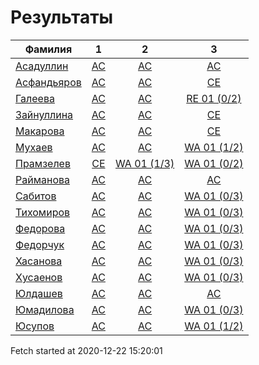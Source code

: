 # Результаты
Фамилия | 1| 2| 3
---|:---:|:---:|:---:
[Асадуллин](Асадуллин/README.md)  | [AC](Асадуллин/1.md) | [AC](Асадуллин/2.md) | [AC](Асадуллин/3.md)
[Асфандьяров](Асфандьяров/README.md)  | [AC](Асфандьяров/1.md) | [AC](Асфандьяров/2.md) | [CE](Асфандьяров/3.md)
[Галеева](Галеева/README.md)  | [AC](Галеева/1.md) | [AC](Галеева/2.md) | [RE 01 (0/2)](Галеева/3.md)
[Зайнуллина](Зайнуллина/README.md)  | [AC](Зайнуллина/1.md) | [AC](Зайнуллина/2.md) | [CE](Зайнуллина/3.md)
[Макарова](Макарова/README.md)  | [AC](Макарова/1.md) | [AC](Макарова/2.md) | [CE](Макарова/3.md)
[Мухаев](Мухаев/README.md)  | [AC](Мухаев/1.md) | [AC](Мухаев/2.md) | [WA 01 (1/2)](Мухаев/3.md)
[Прамзелев](Прамзелев/README.md)  | [CE](Прамзелев/1.md) | [WA 01 (1/3)](Прамзелев/2.md) | [WA 01 (0/2)](Прамзелев/3.md)
[Райманова](Райманова/README.md)  | [AC](Райманова/1.md) | [AC](Райманова/2.md) | [AC](Райманова/3.md)
[Сабитов](Сабитов/README.md)  | [AC](Сабитов/1.md) | [AC](Сабитов/2.md) | [WA 01 (0/3)](Сабитов/3.md)
[Тихомиров](Тихомиров/README.md)  | [AC](Тихомиров/1.md) | [AC](Тихомиров/2.md) | [WA 01 (0/3)](Тихомиров/3.md)
[Федорова](Федорова/README.md)  | [AC](Федорова/1.md) | [AC](Федорова/2.md) | [WA 01 (0/3)](Федорова/3.md)
[Федорчук](Федорчук/README.md)  | [AC](Федорчук/1.md) | [AC](Федорчук/2.md) | [WA 01 (0/3)](Федорчук/3.md)
[Хасанова](Хасанова/README.md)  | [AC](Хасанова/1.md) | [AC](Хасанова/2.md) | [WA 01 (0/3)](Хасанова/3.md)
[Хусаенов](Хусаенов/README.md)  | [AC](Хусаенов/1.md) | [AC](Хусаенов/2.md) | [WA 01 (0/3)](Хусаенов/3.md)
[Юлдашев](Юлдашев/README.md)  | [AC](Юлдашев/1.md) | [AC](Юлдашев/2.md) | [AC](Юлдашев/3.md)
[Юмадилова](Юмадилова/README.md)  | [AC](Юмадилова/1.md) | [AC](Юмадилова/2.md) | [WA 01 (0/3)](Юмадилова/3.md)
[Юсупов](Юсупов/README.md)  | [AC](Юсупов/1.md) | [AC](Юсупов/2.md) | [WA 01 (1/2)](Юсупов/3.md)

Fetch started at 2020-12-22 15:20:01
